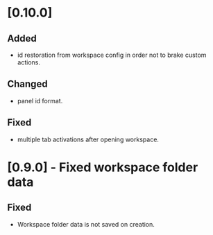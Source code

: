 # [0.10.0]

## Added

- id restoration from workspace config in order not to brake custom actions.

## Changed

- panel id format.

## Fixed

- multiple tab activations after opening workspace.

# [0.9.0] - Fixed workspace folder data

## Fixed

- Workspace folder data is not saved on creation.
